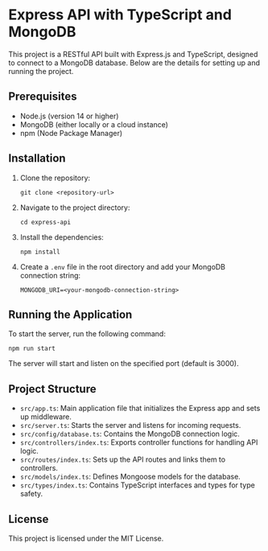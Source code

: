# Express API with TypeScript and MongoDB

This project is a RESTful API built with Express.js and TypeScript, designed to connect to a MongoDB database. Below are the details for setting up and running the project.

## Prerequisites

- Node.js (version 14 or higher)
- MongoDB (either locally or a cloud instance)
- npm (Node Package Manager)

## Installation

1. Clone the repository:

   ```
   git clone <repository-url>
   ```

2. Navigate to the project directory:

   ```
   cd express-api
   ```

3. Install the dependencies:

   ```
   npm install
   ```

4. Create a `.env` file in the root directory and add your MongoDB connection string:

   ```
   MONGODB_URI=<your-mongodb-connection-string>
   ```

## Running the Application

To start the server, run the following command:

```
npm run start
```

The server will start and listen on the specified port (default is 3000).

## Project Structure

- `src/app.ts`: Main application file that initializes the Express app and sets up middleware.
- `src/server.ts`: Starts the server and listens for incoming requests.
- `src/config/database.ts`: Contains the MongoDB connection logic.
- `src/controllers/index.ts`: Exports controller functions for handling API logic.
- `src/routes/index.ts`: Sets up the API routes and links them to controllers.
- `src/models/index.ts`: Defines Mongoose models for the database.
- `src/types/index.ts`: Contains TypeScript interfaces and types for type safety.

## License

This project is licensed under the MIT License.